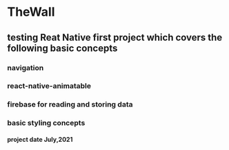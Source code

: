 # TheWall

## testing Reat Native first project which covers the following basic concepts

### navigation
### react-native-animatable
### firebase for reading and storing data
### basic styling concepts


#### project date July,2021
